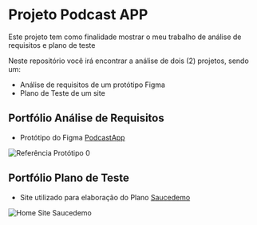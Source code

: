 # Projeto Podcast APP
Este projeto tem como finalidade mostrar o meu trabalho de análise de requisitos e plano de teste

Neste repositório você irá encontrar a análise de dois (2) projetos, sendo um:

- Análise de requisitos de um protótipo Figma
-  Plano de Teste de um site

## Portfólio Análise de Requisitos

- Protótipo do Figma [PodcastApp](https://www.figma.com/design/ECIzSfAWHcPJSi3HxkKdUr/PodcastAppChallenge?m=auto&t=WBSxPDFw8EJ0oCFy-1)
  
![Referência Protótipo](../portifolio-analise/podcastapp/img/ref_analise.png)
0
## Portfólio Plano de Teste

- Site utilizado para elaboração do Plano [Saucedemo](https://www.saucedemo.com/v1/)

![Home Site Saucedemo](../portifolio-analise/img/site_saucedemo.png)